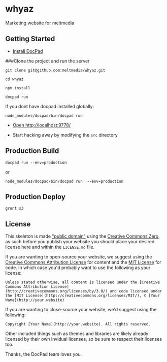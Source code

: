 # whyaz

Marketing website for meltmedia


## Getting Started

- [Install DocPad](https://github.com/bevry/docpad)

###Clone the project and run the server


    git clone git@github.com:meltmedia/whyaz.git

    cd whyaz

    npm install
		
    docpad run
    
If you dont have docpad installed globally:
    
    node_modules/docpad/bin/docpad run


- [Open http://localhost:9778/](http://localhost:9778/)

- Start hacking away by modifying the `src` directory

## Production Build

    docpad run --env=production

or

    node_modules/docpad/bin/docpad run  --env=production

## Production Deploy

    grunt s3


## License

This skeleton is made ["public domain"](http://en.wikipedia.org/wiki/Public_domain) using the [Creative Commons Zero](http://creativecommons.org/publicdomain/zero/1.0/), as such before you publish your website you should place your desired license here and within the `LICENSE.md` file.

If you are wanting to open-source your website, we suggest using the [Creative Commons Attribution License](http://creativecommons.org/licenses/by/3.0/) for content and the [MIT License](http://creativecommons.org/licenses/MIT/) for code. In which case you'd probably want to use the following as your license:

	Unless stated otherwise, all content is licensed under the [Creative Commons Attribution License](http://creativecommons.org/licenses/by/3.0/) and code licensed under the [MIT License](http://creativecommons.org/licenses/MIT/), © [Your Name](http://your.website)

If you are wanting to close-source your website, we'd suggest using the following:

	Copyright [Your Name](http://your.website). All rights reserved.

Other included things such as themes and libraries are likely already licensed by their own invidual licenses, so be sure to respect their licenses too.

Thanks, the DocPad team loves you.

